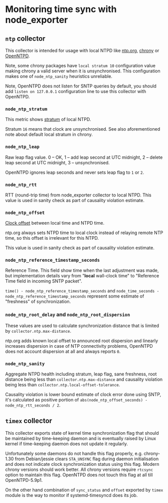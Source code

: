 # Monitoring time sync with node_exporter

## `ntp` collector

This collector is intended for usage with local NTPD like [ntp.org](http://ntp.org/), [chrony](https://chrony.tuxfamily.org/comparison.html) or [OpenNTPD](http://www.openntpd.org/).

Note, some chrony packages have `local stratum 10` configuration value making chrony a valid server when it is unsynchronised. This configuration makes one of `node_ntp_sanity` heuristics unreliable.

Note, OpenNTPD does not listen for SNTP queries by default, you should add `listen on 127.0.0.1` configuration line to use this collector with OpenNTPD.

### `node_ntp_stratum`

This metric shows [stratum](https://en.wikipedia.org/wiki/Network_Time_Protocol#Clock_strata) of local NTPD.

Stratum `16` means that clock are unsynchronised. See also aforementioned note about default local stratum in chrony.

### `node_ntp_leap`

Raw leap flag value. 0 – OK, 1 – add leap second at UTC midnight, 2 – delete leap second at UTC midnight, 3 – unsynchronised.

OpenNTPD ignores leap seconds and never sets leap flag to `1` or `2`.

### `node_ntp_rtt`

RTT (round-trip time) from node_exporter collector to local NTPD. This value is
used in sanity check as part of causality violation estimate.

### `node_ntp_offset`

[Clock offset](https://en.wikipedia.org/wiki/Network_Time_Protocol#Clock_synchronization_algorithm) between local time and NTPD time.

ntp.org always sets NTPD time to local clock instead of relaying remote NTP
time, so this offset is irrelevant for this NTPD.

This value is used in sanity check as part of causality violation estimate.

### `node_ntp_reference_timestamp_seconds`

Reference Time. This field show time when the last adjustment was made, but
implementation details vary from "**local** wall-clock time" to "Reference Time
field in incoming SNTP packet".

`time() - node_ntp_reference_timestamp_seconds` and
`node_time_seconds - node_ntp_reference_timestamp_seconds` represent some estimate of
"freshness" of synchronization.

### `node_ntp_root_delay` and `node_ntp_root_dispersion`

These values are used to calculate synchronization distance that is limited by
`collector.ntp.max-distance`.

ntp.org adds known local offset to announced root dispersion and linearly
increases dispersion in case of NTP connectivity problems, OpenNTPD does not
account dispersion at all and always reports `0`.

### `node_ntp_sanity`

Aggregate NTPD health including stratum, leap flag, sane freshness, root
distance being less than `collector.ntp.max-distance` and causality violation
being less than `collector.ntp.local-offset-tolerance`.

Causality violation is lower bound estimate of clock error done using SNTP,
it's calculated as positive portion of `abs(node_ntp_offset_seconds) - node_ntp_rtt_seconds / 2`.

## `timex` collector

This collector exports state of kernel time synchronization flag that should be
maintained by time-keeping daemon and is eventually raised by Linux kernel if
time-keeping daemon does not update it regularly.

Unfortunately some daemons do not handle this flag properly, e.g. chrony-1.30
from Debian/jessie clears `STA_UNSYNC` flag during daemon initialisation and
does not indicate clock synchronization status using this flag. Modern chrony
versions should work better. All chrony versions require `rtcsync` option to
maintain this flag. OpenNTPD does not touch this flag at all till
OpenNTPD-5.9p1.

On the other hand combination of `sync_status` and `offset` exported by `timex`
module is the way to monitor if systemd-timesyncd does its job.
